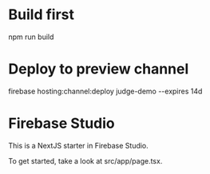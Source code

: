 # Build first
npm run build

# Deploy to preview channel
firebase hosting:channel:deploy judge-demo --expires 14d
# Firebase Studio

This is a NextJS starter in Firebase Studio.

To get started, take a look at src/app/page.tsx.
